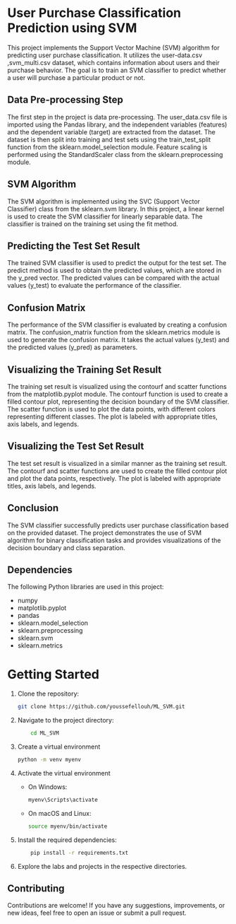 # User Purchase Classification Prediction using SVM
This project implements the Support Vector Machine (SVM) algorithm for predicting user purchase classification. It utilizes the user-data.csv ,svm_multi.csv dataset, which contains information about users and their purchase behavior. The goal is to train an SVM classifier to predict whether a user will purchase a particular product or not.

## Data Pre-processing Step
The first step in the project is data pre-processing. The user_data.csv file is imported using the Pandas library, and the independent variables (features) and the dependent variable (target) are extracted from the dataset. The dataset is then split into training and test sets using the train_test_split function from the sklearn.model_selection module. Feature scaling is performed using the StandardScaler class from the sklearn.preprocessing module.

## SVM Algorithm
The SVM algorithm is implemented using the SVC (Support Vector Classifier) class from the sklearn.svm library. In this project, a linear kernel is used to create the SVM classifier for linearly separable data. The classifier is trained on the training set using the fit method.

## Predicting the Test Set Result
The trained SVM classifier is used to predict the output for the test set. The predict method is used to obtain the predicted values, which are stored in the y_pred vector. The predicted values can be compared with the actual values (y_test) to evaluate the performance of the classifier.

## Confusion Matrix
The performance of the SVM classifier is evaluated by creating a confusion matrix. The confusion_matrix function from the sklearn.metrics module is used to generate the confusion matrix. It takes the actual values (y_test) and the predicted values (y_pred) as parameters.

## Visualizing the Training Set Result
The training set result is visualized using the contourf and scatter functions from the matplotlib.pyplot module. The contourf function is used to create a filled contour plot, representing the decision boundary of the SVM classifier. The scatter function is used to plot the data points, with different colors representing different classes. The plot is labeled with appropriate titles, axis labels, and legends.

## Visualizing the Test Set Result
The test set result is visualized in a similar manner as the training set result. The contourf and scatter functions are used to create the filled contour plot and plot the data points, respectively. The plot is labeled with appropriate titles, axis labels, and legends.

## Conclusion
The SVM classifier successfully predicts user purchase classification based on the provided dataset. The project demonstrates the use of SVM algorithm for binary classification tasks and provides visualizations of the decision boundary and class separation.

## Dependencies
The following Python libraries are used in this project:

* numpy
* matplotlib.pyplot
* pandas
* sklearn.model_selection
* sklearn.preprocessing
* sklearn.svm
* sklearn.metrics
# Getting Started

1. Clone the repository:
   ```bash
   git clone https://github.com/youssefellouh/ML_SVM.git 
1. Navigate to the project directory:
    ```bash
        cd ML_SVM
2. Create a virtual environment

    ```bash
    python -m venv myenv
    ```

3. Activate the virtual environment

    - On Windows:
      ```bash
      myenv\Scripts\activate
      ```
    - On macOS and Linux:
      ```bash
      source myenv/bin/activate
      ```
4. Install the required dependencies:
    ```bash
        pip install -r requirements.txt
4. Explore the labs and projects in the respective directories.
## Contributing
Contributions are welcome! If you have any suggestions, improvements, or new ideas, feel free to open an issue or submit a pull request.